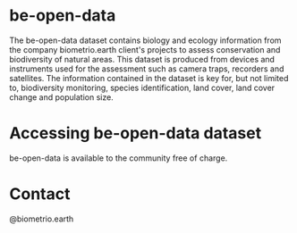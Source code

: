 # be-open-data

The be-open-data dataset contains biology and ecology information from the company biometrio.earth client's projects to assess conservation and biodiversity of natural areas. This dataset is produced from devices and instruments used for the assessment such as camera traps, recorders and satellites. The information contained in the dataset is key for, but not limited to, biodiversity monitoring, species identification, land cover, land cover change and population size.

# Accessing be-open-data dataset

be-open-data is available to the community free of charge.

# Contact

@biometrio.earth

